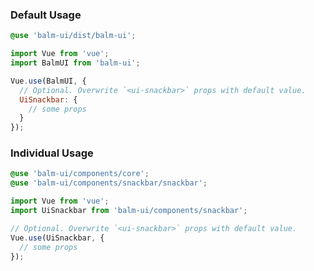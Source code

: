 ### Default Usage

```scss
@use 'balm-ui/dist/balm-ui';
```

```js
import Vue from 'vue';
import BalmUI from 'balm-ui';

Vue.use(BalmUI, {
  // Optional. Overwrite `<ui-snackbar>` props with default value.
  UiSnackbar: {
    // some props
  }
});
```

### Individual Usage

```scss
@use 'balm-ui/components/core';
@use 'balm-ui/components/snackbar/snackbar';
```

```js
import Vue from 'vue';
import UiSnackbar from 'balm-ui/components/snackbar';

// Optional. Overwrite `<ui-snackbar>` props with default value.
Vue.use(UiSnackbar, {
  // some props
});
```
